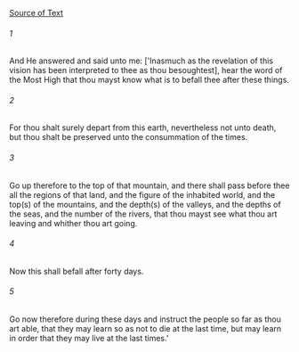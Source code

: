 [Source of Text](https://github.com/scrollmapper/bible_databases_deuterocanonical)

###### 1
And He answered and said unto me: ['Inasmuch as the revelation of this vision has been interpreted to thee as thou besoughtest], hear the word of the Most High that thou mayst know what is to befall thee after these things.

###### 2
For thou shalt surely depart from this earth, nevertheless not unto death, but thou shalt be preserved unto the consummation of the times.

###### 3
Go up therefore to the top of that mountain, and there shall pass before thee all the regions of that land, and the figure of the inhabited world, and the top(s) of the mountains, and the depth(s) of the valleys, and the depths of the seas, and the number of the rivers, that thou mayst see what thou art leaving and whither thou art going.

###### 4
Now this shall befall after forty days.

###### 5
Go now therefore during these days and instruct the people so far as thou art able, that they may learn so as not to die at the last time, but may learn in order that they may live at the last times.'